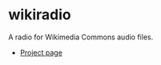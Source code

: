 # wikiradio
A radio for Wikimedia Commons audio files.
* [Project page](https://meta.wikimedia.org/wiki/Wikiradio_(tool))

